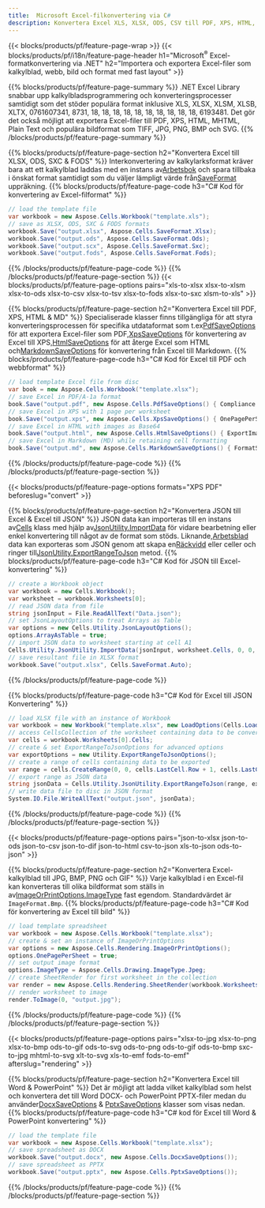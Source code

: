 ```yaml
---
title:  Microsoft Excel-filkonvertering via C#
description: Konvertera Excel XLS, XLSX, ODS, CSV till PDF, XPS, HTML, JPEG, JPEG, 076183, 076183, 8 och bara 1 164 format med 8 andra 4 format kod.
---
```

{{< blocks/products/pf/feature-page-wrap >}}
{{< blocks/products/pf/i18n/feature-page-header h1="Microsoft<sup>&reg;</sup> Excel-formatkonvertering via .NET" h2="Importera och exportera Excel-filer som kalkylblad, webb, bild och format med fast layout" >}}

{{% blocks/products/pf/feature-page-summary %}}
.NET Excel Library snabbar upp kalkylbladsprogrammering och konverteringsprocesser samtidigt som det stöder populära format inklusive XLS, XLSX, XLSM, XLSB, XLTX, 0761607341, 8731, 18, 18, 18, 18, 18, 18, 18, 18, 18, 18, 6193481. Det gör det också möjligt att exportera Excel-filer till PDF, XPS, HTML, MHTML, Plain Text och populära bildformat som TIFF, JPG, PNG, BMP och SVG.
{{% /blocks/products/pf/feature-page-summary %}}

{{% blocks/products/pf/feature-page-section h2="Konvertera Excel till XLSX, ODS, SXC & FODS" %}}
 Interkonvertering av kalkylarksformat kräver bara att ett kalkylblad laddas med en instans av[Arbetsbok](https://reference.aspose.com/cells/net/aspose.cells/workbook) och spara tillbaka i önskat format samtidigt som du väljer lämpligt värde från[SaveFormat](https://reference.aspose.com/cells/net/aspose.cells/saveformat) uppräkning.
{{% blocks/products/pf/feature-page-code h3="C# Kod för konvertering av Excel-filformat" %}}

```cs
// load the template file
var workbook = new Aspose.Cells.Workbook("template.xls");
// save as XLSX, ODS, SXC & FODS formats
workbook.Save("output.xlsx", Aspose.Cells.SaveFormat.Xlsx);
workbook.Save("output.ods", Aspose.Cells.SaveFormat.Ods);
workbook.Save("output.scx", Aspose.Cells.SaveFormat.Sxc);
workbook.Save("output.fods", Aspose.Cells.SaveFormat.Fods);
```
{{% /blocks/products/pf/feature-page-code %}}
{{% /blocks/products/pf/feature-page-section %}}
{{< blocks/products/pf/feature-page-options pairs="xls-to-xlsx xlsx-to-xlsm xlsx-to-ods xlsx-to-csv xlsx-to-tsv xlsx-to-fods xlsx-to-sxc xlsm-to-xls" >}}


{{% blocks/products/pf/feature-page-section h2="Konvertera Excel till PDF, XPS, HTML & MD" %}}
 Specialiserade klasser finns tillgängliga för att styra konverteringsprocessen för specifika utdataformat som t.ex[PdfSaveOptions](https://reference.aspose.com/cells/net/aspose.cells/pdfsaveoptions) för att exportera Excel-filer som PDF,[XpsSaveOptions](https://reference.aspose.com/cells/net/aspose.cells/xpssaveoptions) för konvertering av Excel till XPS,[HtmlSaveOptions](https://reference.aspose.com/cells/net/aspose.cells/htmlsaveoptions) för att återge Excel som HTML och[MarkdownSaveOptions](https://reference.aspose.com/cells/net/aspose.cells/markdownsaveoptions) för konvertering från Excel till Markdown.
{{% blocks/products/pf/feature-page-code h3="C# Kod för Excel till PDF och webbformat" %}}

```cs
// load template Excel file from disc
var book = new Aspose.Cells.Workbook("template.xlsx");
// save Excel in PDF/A-1a format
book.Save("output.pdf", new Aspose.Cells.PdfSaveOptions() { Compliance = PdfComplianceVersion.PdfA1a });
// save Excel in XPS with 1 page per worksheet
book.Save("output.xps", new Aspose.Cells.XpsSaveOptions() { OnePagePerSheet = true });
// save Excel in HTML with images as Base64
book.Save("output.html", new Aspose.Cells.HtmlSaveOptions() { ExportImagesAsBase64 = true });
// save Excel in Markdown (MD) while retaining cell formatting
book.Save("output.md", new Aspose.Cells.MarkdownSaveOptions() { FormatStrategy = Cells.CellValueFormatStrategy.CellStyle });
```
{{% /blocks/products/pf/feature-page-code %}}
{{% /blocks/products/pf/feature-page-section %}}

{{< blocks/products/pf/feature-page-options formats="XPS PDF" beforeslug="convert" >}}

{{% blocks/products/pf/feature-page-section h2="Konvertera JSON till Excel & Excel till JSON" %}}
 JSON data kan importeras till en instans av[Cells](https://reference.aspose.com/cells/net/aspose.cells/cells) klass med hjälp av[JsonUtility.ImportData](https://reference.aspose.com/cells/net/aspose.cells.utility/jsonutility/methods/importdata) för vidare bearbetning eller enkel konvertering till något av de format som stöds. Liknande,[Arbetsblad](https://reference.aspose.com/cells/net/aspose.cells/worksheet) data kan exporteras som JSON genom att skapa en[Räckvidd](https://reference.aspose.com/cells/net/aspose.cells/range) eller celler och ringer till[JsonUtility.ExportRangeToJson](https://reference.aspose.com/cells/net/aspose.cells.utility/jsonutility/methods/exportrangetojson) metod.
{{% blocks/products/pf/feature-page-code h3="C# Kod för JSON till Excel-konvertering" %}}
```cs
// create a Workbook object
var workbook = new Cells.Workbook();
var worksheet = workbook.Worksheets[0];
// read JSON data from file
string jsonInput = File.ReadAllText("Data.json");
// set JsonLayoutOptions to treat Arrays as Table
var options = new Cells.Utility.JsonLayoutOptions();
options.ArrayAsTable = true;
// import JSON data to worksheet starting at cell A1
Cells.Utility.JsonUtility.ImportData(jsonInput, worksheet.Cells, 0, 0, options);
// save resultant file in XLSX format
workbook.Save("output.xlsx", Cells.SaveFormat.Auto); 
```
{{% /blocks/products/pf/feature-page-code %}}

{{% blocks/products/pf/feature-page-code h3="C# Kod för Excel till JSON Konvertering" %}}
```cs
// load XLSX file with an instance of Workbook
var workbook = new Workbook("template.xlsx", new LoadOptions(Cells.LoadFormat.Auto));
// access CellsCollection of the worksheet containing data to be converted
var cells = workbook.Worksheets[0].Cells;
// create & set ExportRangeToJsonOptions for advanced options
var exportOptions = new Utility.ExportRangeToJsonOptions();
// create a range of cells containing data to be exported
var range = cells.CreateRange(0, 0, cells.LastCell.Row + 1, cells.LastCell.Column + 1);
// export range as JSON data
string jsonData = Cells.Utility.JsonUtility.ExportRangeToJson(range, exportOptions);
// write data file to disc in JSON format
System.IO.File.WriteAllText("output.json", jsonData); 
```
{{% /blocks/products/pf/feature-page-code %}}
{{% /blocks/products/pf/feature-page-section %}}

{{< blocks/products/pf/feature-page-options pairs="json-to-xlsx json-to-ods json-to-csv json-to-dif json-to-html csv-to-json xls-to-json ods-to-json" >}}

{{% blocks/products/pf/feature-page-section h2="Konvertera Excel-kalkylblad till JPG, BMP, PNG och GIF" %}}
 Varje kalkylblad i en Excel-fil kan konverteras till olika bildformat som ställs in av[ImageOrPrintOptions.ImageType](https://reference.aspose.com/cells/net/aspose.cells.rendering/imageorprintoptions/properties/imagetype) fast egendom. Standardvärdet är `ImageFormat.Bmp`.
{{% blocks/products/pf/feature-page-code h3="C# Kod för konvertering av Excel till bild" %}}
```cs
// load template spreadsheet
var workbook = new Aspose.Cells.Workbook("template.xlsx");
// create & set an instance of ImageOrPrintOptions
var options = new Aspose.Cells.Rendering.ImageOrPrintOptions();
options.OnePagePerSheet = true;
// set output image format
options.ImageType = Aspose.Cells.Drawing.ImageType.Jpeg;
// create SheetRender for first worksheet in the collection
var render = new Aspose.Cells.Rendering.SheetRender(workbook.Worksheets[0], options);
// render worksheet to image
render.ToImage(0, "output.jpg");
```
{{% /blocks/products/pf/feature-page-code %}}
{{% /blocks/products/pf/feature-page-section %}}

{{< blocks/products/pf/feature-page-options pairs="xlsx-to-jpg xlsx-to-png xlsx-to-bmp ods-to-gif ods-to-svg ods-to-png ods-to-gif ods-to-bmp sxc-to-jpg mhtml-to-svg xlt-to-svg xls-to-emf fods-to-emf" afterslug="rendering" >}}

{{% blocks/products/pf/feature-page-section h2="Konvertera Excel till Word & PowerPoint" %}}
 Det är möjligt att ladda vilket kalkylblad som helst och konvertera det till Word DOCX- och PowerPoint PPTX-filer medan du använder[DocxSaveOptions](https://reference.aspose.com/cells/net/aspose.cells/docxsaveoptions) & [PptxSaveOptions](https://reference.aspose.com/cells/net/aspose.cells/pptxsaveoptions) klasser som visas nedan.
{{% blocks/products/pf/feature-page-code h3="C# kod för Excel till Word & PowerPoint konvertering" %}}
```cs
// load the template file
var workbook = new Aspose.Cells.Workbook("template.xlsx");
// save spreadsheet as DOCX
workbook.Save("output.docx", new Aspose.Cells.DocxSaveOptions());
// save spreadsheet as PPTX
workbook.Save("output.pptx", new Aspose.Cells.PptxSaveOptions());
```
{{% /blocks/products/pf/feature-page-code %}}
{{% /blocks/products/pf/feature-page-section %}}
